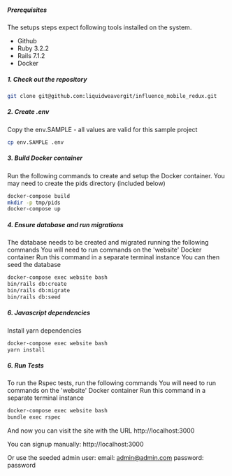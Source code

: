 ##### Prerequisites

The setups steps expect following tools installed on the system.

- Github
- Ruby 3.2.2
- Rails 7.1.2
- Docker

##### 1. Check out the repository

```bash
git clone git@github.com:liquidweavergit/influence_mobile_redux.git
```

##### 2. Create .env

Copy the env.SAMPLE - all values are valid for this sample project

```bash
cp env.SAMPLE .env
```

##### 3. Build Docker container

Run the following commands to create and setup the Docker container.
You may need to create the pids directory (included below)

```bash
docker-compose build
mkdir -p tmp/pids
docker-compose up
```

##### 4. Ensure database and run migrations

The database needs to be created and migrated running the following commands
You will need to run commands on the 'website' Docker container
Run this command in a separate terminal instance
You can then seed the database

```bash
docker-compose exec website bash
bin/rails db:create
bin/rails db:migrate
bin/rails db:seed
```

##### 6. Javascript dependencies

Install yarn dependencies

```bash
docker-compose exec website bash
yarn install
```

##### 6. Run Tests

To run the Rspec tests, run the following commands
You will need to run commands on the 'website' Docker container
Run this command in a separate terminal instance

```bash
docker-compose exec website bash
bundle exec rspec
```

And now you can visit the site with the URL http://localhost:3000

You can signup manually: http://localhost:3000

Or use the seeded admin user:
email: admin@admin.com
password: password